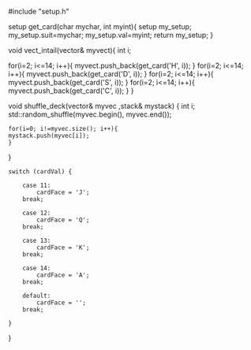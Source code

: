#include "setup.h"

setup get_card(char mychar, int myint){
	setup my_setup;
	my_setup.suit=mychar;
	my_setup.val=myint;
	return my_setup;
}

void vect_intail(vector<setup>& myvect){
	int i;

  for(i=2; i<=14; i++){
    myvect.push_back(get_card('H', i));
  }
  for(i=2; i<=14; i++){
    myvect.push_back(get_card('D', i));
  }
  for(i=2; i<=14; i++){
    myvect.push_back(get_card('S', i));
  }
  for(i=2; i<=14; i++){
    myvect.push_back(get_card('C', i));
  }
 }
 
 void shuffle_deck(vector<setup>& myvec ,stack<setup>& mystack)
{
	int i;
std::random_shuffle(myvec.begin(), myvec.end());


	for(i=0; i!=myvec.size(); i++){
	mystack.push(myvec[i]);
	}
	

}

	switch (cardVal) {

		case 11:
			cardFace = 'J';
		break;

		case 12:
			cardFace = 'Q';
		break;

		case 13:
			cardFace = 'K';
		break;

		case 14:
			cardFace = 'A';
		break;

		default:
			cardFace = '';
		break;

	}
}
